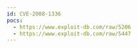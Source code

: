```yaml
---
id: CVE-2008-1336
pocs:
  - https://www.exploit-db.com/raw/5206
  - https://www.exploit-db.com/raw/5447
---
```

